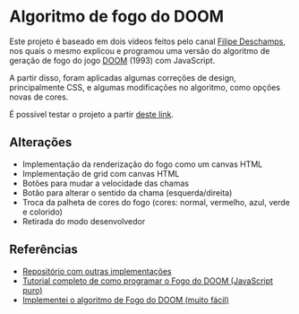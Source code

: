 # Algoritmo de fogo do DOOM

Este projeto é baseado em dois vídeos feitos pelo canal [Filipe Deschamps](https://www.youtube.com/channel/UCU5JicSrEM5A63jkJ2QvGYw), nos quais o mesmo explicou e programou uma versão do algoritmo de geração de fogo do jogo [DOOM](https://pt.wikipedia.org/wiki/Doom_(jogo_eletr%C3%B4nico_de_1993)) (1993) com JavaScript.

A partir disso, foram aplicadas algumas correções de design, principalmente CSS, e algumas modificações no algoritmo, como opções novas de cores.

É possível testar o projeto a partir [deste link](https://infinitemarcus.github.io/doomFire/).

## Alterações

- Implementação da renderização do fogo como um canvas HTML
- Implementação de grid com canvas HTML
- Botões para mudar a velocidade das chamas
- Botão para alterar o sentido da chama (esquerda/direita)
- Troca da palheta de cores do fogo (cores: normal, vermelho, azul, verde e colorido)
- Retirada do modo desenvolvedor

## Referências

- [Repositório com outras implementações](https://github.com/filipedeschamps/doom-fire-algorithm)
- [Tutorial completo de como programar o Fogo do DOOM (JavaScript puro)](https://www.youtube.com/watch?v=fxm8cadCqbs)
- [Implementei o algoritmo de Fogo do DOOM (muito fácil)](https://www.youtube.com/watch?v=HCjDjsHPOco)
